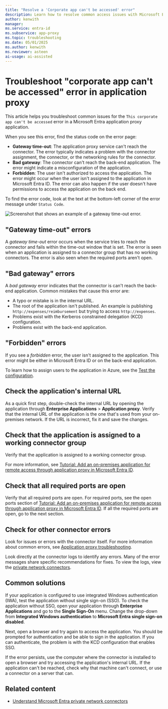 ```yaml
---
title: "Resolve a 'Corporate app can't be accessed' error"
description: Learn how to resolve common access issues with Microsoft Entra application proxy applications.
author: kenwith
manager: 
ms.service: entra-id
ms.subservice: app-proxy
ms.topic: troubleshooting
ms.date: 05/01/2025
ms.author: kenwith
ms.reviewer: asteen
ai-usage: ai-assisted
---
```


# Troubleshoot "corporate app can't be accessed" error in application proxy

This article helps you troubleshoot common issues for the `This corporate app can't be accessed` error in a Microsoft Entra application proxy application.

When you see this error, find the status code on the error page:

- **Gateway time-out**: The application proxy service can't reach the connector. The error typically indicates a problem with the connector assignment, the connector, or the networking rules for the connector.
- **Bad gateway**: The connector can't reach the back-end application. The error might indicate a misconfiguration of the application.
- **Forbidden**: The user isn't authorized to access the application. The error might occur when the user isn't assigned to the application in Microsoft Entra ID. The error can also happen if the user doesn't have permissions to access the application on the back end.

To find the error code, look at the text at the bottom-left corner of the error message under `Status Code`.

![Screenshot that shows an example of a gateway time-out error.](./media/application-proxy-sign-in-bad-gateway-timeout-error/connection-problem.png)

## "Gateway time-out" errors

A *gateway time-out* error occurs when the service tries to reach the connector and fails within the time-out window that is set. The error is seen when an application is assigned to a connector group that has no working connectors. The error is also seen when the required ports aren't open.

## "Bad gateway" errors

A *bad gateway* error indicates that the connector is can't reach the back-end application. Common mistakes that cause this error are:

- A typo or mistake is in the internal URL.
- The root of the application isn't published. An example is publishing `http://expenses/reimbursement` but trying to access `http://expenses`.
- Problems exist with the Kerberos constrained delegation (KCD) configuration.
- Problems exist with the back-end application.

## "Forbidden" errors

If you see a *forbidden* error, the user isn't assigned to the application. This error might be either in Microsoft Entra ID or on the back-end application.

To learn how to assign users to the application in Azure, see the [Test the configuration](application-proxy-add-on-premises-application.md#test-the-application).

## Check the application's internal URL

As a quick first step, double-check the internal URL by opening the application through **Enterprise Applications** > **Application proxy**. Verify that the internal URL of the application is the one that's used from your on-premises network. If the URL is incorrect, fix it and save the changes.

## Check that the application is assigned to a working connector group

Verify that the application is assigned to a working connector group.

For more information, see [Tutorial: Add an on-premises application for remote access through application proxy in Microsoft Entra ID](application-proxy-add-on-premises-application.md).

## Check that all required ports are open

Verify that all required ports are open. For required ports, see the open ports section of [Tutorial: Add an on-premises application for remote access through application proxy in Microsoft Entra ID](application-proxy-add-on-premises-application.md). If all the required ports are open, go to the next section.

## Check for other connector errors

Look for issues or errors with the connector itself. For more information about common errors, see [Application proxy troubleshooting](application-proxy-troubleshoot.md).

Look directly at the connector logs to identify any errors. Many of the error messages share specific recommendations for fixes. To view the logs, view the [private network connectors](application-proxy-connectors.md).

## Common solutions

If your application is configured to use integrated Windows authentication (IWA), test the application without single sign-on (SSO). To check the application without SSO, open your application through **Enterprise Applications** and go to the **Single Sign-On** menu. Change the drop-down from **Integrated Windows authentication** to **Microsoft Entra single sign-on disabled**.

Next, open a browser and try again to access the application. You should be prompted for authentication and be able to sign in the application. If you can authenticate, the problem is with the KCD configuration that enables SSO.

If the error persists, use the computer where the connector is installed to open a browser and try accessing the application's internal URL. If the application can't be reached, check why that machine can't connect, or use a connector on a server that can.

## Related content

- [Understand Microsoft Entra private network connectors](../../global-secure-access/concept-connectors.md)
